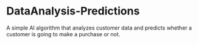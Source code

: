 # DataAnalysis-Predictions
A simple AI algorithm that analyzes customer data and predicts whether a customer is going to make a purchase or not.

